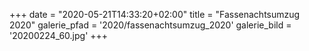 +++
date = "2020-05-21T14:33:20+02:00"
title = "Fassenachtsumzug 2020"
galerie_pfad = '2020/fassenachtsumzug_2020'
galerie_bild = '20200224_60.jpg'
+++
